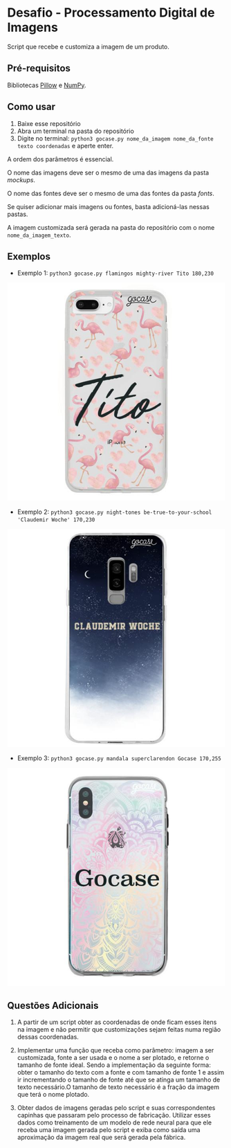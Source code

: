 # Desafio - Processamento Digital de Imagens

Script que recebe e customiza a imagem de um produto.


## Pré-requisitos

Bibliotecas [Pillow](https://pillow.readthedocs.io/en/stable/ "Pillow docs") e [NumPy](https://numpy.org/ "Numpy Homepage").

## Como usar

1. Baixe esse repositório
2. Abra um terminal na pasta do repositório
3. Digite no terminal: `python3 gocase.py nome_da_imagem nome_da_fonte texto coordenadas` e aperte enter.

A ordem dos parâmetros é essencial.

O nome das imagens deve ser o mesmo de uma das imagens da pasta *mockups*.

O nome das fontes deve ser o mesmo de uma das fontes da pasta *fonts*.

Se quiser adicionar mais imagens ou fontes, basta adicioná-las nessas pastas.

A imagem customizada será gerada na pasta do repositório com o nome `nome_da_imagem_texto`.

## Exemplos

* Exemplo 1: `python3 gocase.py flamingos mighty-river Tito 180,230`

![alt text](Exemplos/flamingos_Tito.jpg "Exemplo 1")

* Exemplo 2: `python3 gocase.py night-tones be-true-to-your-school 'Claudemir Woche' 170,230` 

![alt text](Exemplos/night-tones_Claudemir_Woche.jpg "Exemplo 2")

* Exemplo 3: `python3 gocase.py mandala superclarendon Gocase 170,255`

![alt text](Exemplos/mandala_Gocase.jpg "Exemplo 3")

## Questões Adicionais

1. A partir de um script obter as coordenadas de onde ficam esses itens na imagem e não permitir que customizações sejam feitas numa região dessas coordenadas.

2. Implementar uma função que receba como parâmetro: imagem a ser customizada, fonte a ser usada e o nome a ser plotado, e retorne o tamanho de fonte ideal. Sendo a implementação da seguinte forma: obter o tamanho do texto com a fonte e com tamanho de fonte 1 e assim ir incrementando o tamanho de fonte até que se atinga um tamanho de texto necessário.O tamanho de texto necessário é a fração da imagem que terá o nome plotado.

3. Obter dados de imagens geradas pelo script e suas correspondentes capinhas que passaram pelo processo de fabricação. Utilizar esses dados como treinamento de um modelo de rede neural para que ele receba uma imagem gerada pelo script e exiba como saída uma aproximação da imagem real que será gerada pela fábrica. 

